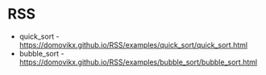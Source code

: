 # RSS
- quick_sort - https://domovikx.github.io/RSS/examples/quick_sort/quick_sort.html
- bubble_sort - https://domovikx.github.io/RSS/examples/bubble_sort/bubble_sort.html
